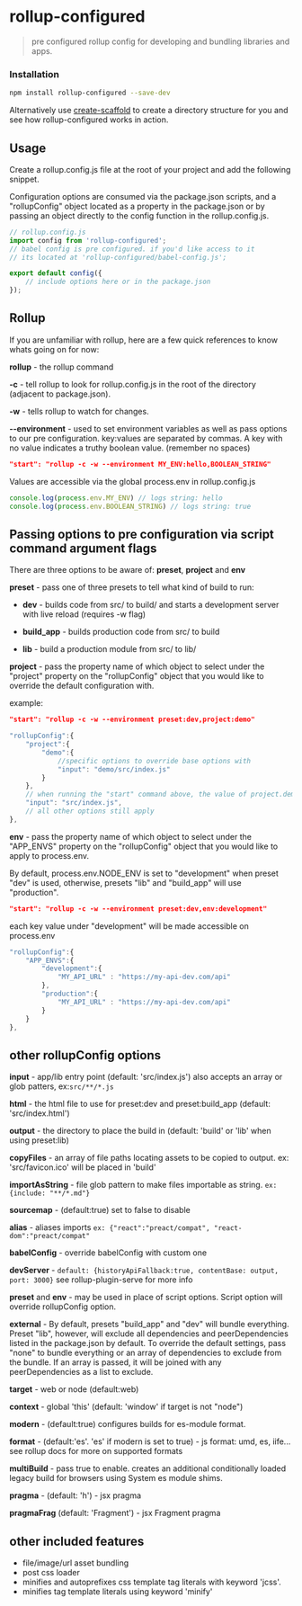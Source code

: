 # rollup-configured

> pre configured rollup config for developing and bundling libraries and apps.

### Installation

```sh
npm install rollup-configured --save-dev
```
Alternatively use [create-scaffold](https://github.com/iosio/create-scaffold) to create a directory structure for you 
and see how rollup-configured works in action.

## Usage
Create a rollup.config.js file at the root of your project and add the following snippet.

Configuration options are consumed via the package.json scripts, 
and a "rollupConfig" object located as a property in the package.json or by passing an object directly to the config 
function in the rollup.config.js.
```js
// rollup.config.js
import config from 'rollup-configured';
// babel config is pre configured. if you'd like access to it 
// its located at 'rollup-configured/babel-config.js';

export default config({
    // include options here or in the package.json 
});
```

## Rollup

If you are unfamiliar with rollup, here are a few quick references to know whats going on for now: 

**rollup** - the rollup command

**-c** - tell rollup to look for rollup.config.js in the root of the directory (adjacent to package.json).

**-w** - tells rollup to watch for changes.

**--environment** - used to set environment variables as well as pass options to our pre configuration. 
key:values are separated by commas. A key with no value indicates a truthy boolean value. 
(remember no spaces)

```json
"start": "rollup -c -w --environment MY_ENV:hello,BOOLEAN_STRING"
```  
Values are accessible via the global process.env in rollup.config.js

```js
console.log(process.env.MY_ENV) // logs string: hello
console.log(process.env.BOOLEAN_STRING) // logs string: true
``` 
## Passing options to pre configuration via script command argument flags 

There are three options to be aware of: **preset**, **project** and **env**

**preset** - pass one of three presets to tell what kind of build to run:

- **dev**  - builds code from src/ to build/ and starts a development server with live reload (requires -w flag)

- **build_app** - builds production code from src/ to build

- **lib** - build a production module from src/ to lib/ 

**project** - pass the property name of which object to select under the "project" property on the "rollupConfig" object 
that you would like to override the default configuration with.

example:
```json
"start": "rollup -c -w --environment preset:dev,project:demo"
```  
```js
"rollupConfig":{
    "project":{
        "demo":{
            //specific options to override base options with
            "input": "demo/src/index.js"
        }
    },
    // when running the "start" command above, the value of project.demo.input will override this value
    "input": "src/index.js",
    // all other options still apply
},
```

**env** - pass the property name of which object to select under the "APP_ENVS" property on the "rollupConfig" object 
that you would like to apply to process.env.

By default, process.env.NODE_ENV is set to "development" when preset "dev" is used, otherwise, presets "lib" and "build_app" 
will use "production".

```json
"start": "rollup -c -w --environment preset:dev,env:development"
```  
each key value under "development" will be made accessible on process.env
```js
"rollupConfig":{
    "APP_ENVS":{
        "development":{
            "MY_API_URL" : "https://my-api-dev.com/api"
        },
        "production":{
            "MY_API_URL" : "https://my-api-dev.com/api"
        }
    }
},
```

## other rollupConfig options

**input** - app/lib entry point (default: 'src/index.js') also accepts an array or glob patters, ex:```src/**/*.js```

**html** - the html file to use for preset:dev and preset:build_app (default: 'src/index.html')

**output** - the directory to place the build in (default: 'build' or 'lib' when using preset:lib)

**copyFiles** - an array of file paths locating assets to be copied to output. ex: 'src/favicon.ico' will be placed in 'build'

**importAsString** - file glob pattern to make files importable as string. ```ex: {include: "**/*.md"}```

**sourcemap** - (default:true) set to false to disable 

**alias** - aliases imports ```ex: {"react":"preact/compat", "react-dom":"preact/compat"```

**babelConfig** - override babelConfig with custom one

**devServer** - ```default: {historyApiFallback:true, contentBase: output, port: 3000}``` see rollup-plugin-serve for more info

**preset** and **env** - may be used in place of script options. Script option will override rollupConfig option.

**external** - By default, presets "build_app" and "dev" will bundle everything. Preset "lib", however, will exclude all 
dependencies and peerDependencies listed in the package.json by default. To override the default settings, pass "none" 
to bundle everything or an array of dependencies to exclude from the bundle. If an array is passed, it will be joined with any 
peerDependencies as a list to exclude.

**target** - web or node (default:web)
 
**context** - global 'this' (default: 'window' if target is not "node") 

**modern** - (default:true) configures builds for es-module format.

**format** - (default:'es'. 'es' if modern is set to true) - js format: umd, es, iife... 
see rollup docs for more on supported formats

**multiBuild** - pass true to enable. creates an additional conditionally loaded legacy build for browsers using System es module shims.  

**pragma** - (default: 'h') - jsx pragma

**pragmaFrag** (default: 'Fragment') - jsx Fragment pragma


## other included features

- file/image/url asset bundling
- post css loader
- minifies and autoprefixes css template tag literals with keyword 'jcss'.
- minifies tag template literals using keyword 'minify'
